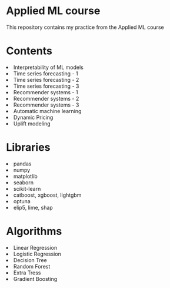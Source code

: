# Applied ML course

This repository contains my practice from the Applied ML course 

# Contents
<li>Interpretability of ML models
<li>Time series forecasting - 1
<li>Time series forecasting - 2
<li>Time series forecasting - 3
<li>Recommender systems - 1
<li>Recommender systems - 2
<li>Recommender systems - 3
<li>Automatic machine learning
<li>Dynamic Pricing
<li>Uplift modeling


# Libraries

<li>pandas
<li>numpy
<li>matplotlib
<li>seaborn
<li>scikit-learn
<li>catboost, xgboost, lightgbm
<li>optuna
<li>elip5, lime, shap


# Algorithms
<li>Linear Regression
<li>Logistic Regression
<li>Decision Tree
<li>Random Forest
<li>Extra Tress
<li>Gradient Boosting